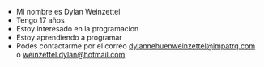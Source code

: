 - Mi nombre es Dylan Weinzettel
- Tengo 17 años
- Estoy interesado en la programacion
- Estoy aprendiendo a programar
- Podes contactarme por el correo dylannehuenweinzettel@impatrq.com o weinzettel.dylan@hotmail.com
